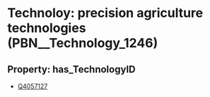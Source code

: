 # Technoloy: __precision agriculture technologies__ (PBN__Technology_1246)

## Property: has_TechnologyID

* [Q4057127](Q4057127)


